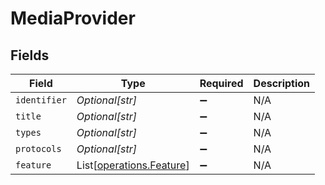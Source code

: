 # MediaProvider


## Fields

| Field                                                          | Type                                                           | Required                                                       | Description                                                    |
| -------------------------------------------------------------- | -------------------------------------------------------------- | -------------------------------------------------------------- | -------------------------------------------------------------- |
| `identifier`                                                   | *Optional[str]*                                                | :heavy_minus_sign:                                             | N/A                                                            |
| `title`                                                        | *Optional[str]*                                                | :heavy_minus_sign:                                             | N/A                                                            |
| `types`                                                        | *Optional[str]*                                                | :heavy_minus_sign:                                             | N/A                                                            |
| `protocols`                                                    | *Optional[str]*                                                | :heavy_minus_sign:                                             | N/A                                                            |
| `feature`                                                      | List[[operations.Feature](../../models/operations/feature.md)] | :heavy_minus_sign:                                             | N/A                                                            |
